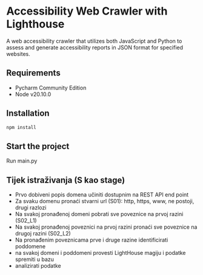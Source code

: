 # Accessibility Web Crawler with Lighthouse

A web accessibility crawler that utilizes both JavaScript and Python to assess and generate accessibility reports in JSON format for specified websites.

## Requirements
- Pycharm Community Edition
- Node v20.10.0

## Installation
```python
npm install
```

## Start the project
Run main.py


## Tijek istraživanja (S kao stage)
- Prvo dobiveni popis domena učiniti dostupnim na REST API end point
- Za svaku domenu pronaći stvarni url (S01): http, https, www, ne postoji, drugi razlozi
- Na svakoj pronađenoj domeni pobrati sve poveznice na prvoj razini (S02_L1)
- Na svakoj pronađenoj poveznici na prvoj razini pronaći sve poveznice na drugoj razini (S02_L2)
- Na pronađenim poveznicama prve i druge razine identificirati poddomene
- na svakoj domeni i poddomeni provesti LightHouse magiju i podatke spremiti u bazu
- analizirati podatke